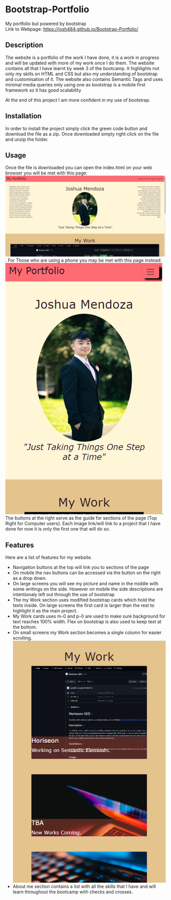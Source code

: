 # Bootstrap-Portfolio
My portfolio but powered by bootstrap
<br>
Link to Webpage: https://josh484.github.io/Bootstrap-Portfolio/
## Description 
The website is a portfolio of the work I have done, it is a work in progress and will be updated with more of my work once I do them. The website contains all that I have learnt by week 3 of the bootcamp. It highlights not only my skills on HTML and CSS but also my understanding of bootstrap and customisation of it. The website also contains Semantic Tags and uses minimal media queries only using one as bootstrap is a mobile first framework so it has good scalability

At the end of this project I am more confident in my use of bootstrap. 
## Installation
In order to install the project simply click the green code button and download the file as a zip. 
Once downloaded simply right click on the file and unzip the folder.
## Usage 
Once the file is downloaded you can open the index.html on your web browser you will be met with this page:
![Portfolio Landing](assets/images/my-page-lgscreen.png).
For Those who are using a phone you may be met with this page instead:
![Mobile Landing](assets/images/my-page-smscreen.png).
<br />
The buttons at the right serve as the guide for sections of the page (Top Right for Computer users). 
Each Image link/will link to a project that I have done for now it is only the first one that will do so.

## Features
Here are a list of features for my website.

- Navigation buttons at the top will link you to sections of the page
- On mobile the nav buttons can be accessed via the button on the right as a drop down.
- On large screens you will see my picture and name in the middle with some writings on the side. However on mobile the side descriptions are intentionaly left out through the use of bootstrap
- The my Work section uses modified bootstrap cards which hold the texts inside. On large screens the first card is larger than the rest to highlight it as the main project.
- My Work cards uses m-0 and p-0 are used to make sure background for text reaches 100% width. Flex on bootstrap is also used to keep text at the bottom.
- On small screens my Work section becomes a single column for easier scrolling. 
![Mobile myWork](assets/images/mywork-mobile.png)
- About me section contains a list with all the skills that I have and will learn throughout the bootcamp with checks and crosses.

